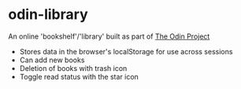 # odin-library

An online 'bookshelf'/'library' built as part of [The Odin Project](https://www.theodinproject.com/lessons/library)

- Stores data in the browser's localStorage for use across sessions
- Can add new books
- Deletion of books with trash icon
- Toggle read status with the star icon